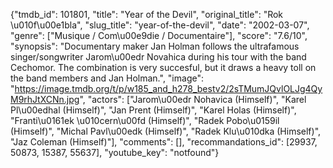 {"tmdb_id": 101801, "title": "Year of the Devil", "original_title": "Rok \u010f\u00e1bla", "slug_title": "year-of-the-devil", "date": "2002-03-07", "genre": ["Musique / Com\u00e9die / Documentaire"], "score": "7.6/10", "synopsis": "Documentary maker Jan Holman follows the ultrafamous singer/songwriter Jarom\u00edr Novahica during his tour with the band Cechomor. The combination is very succesful, but it draws a heavy toll on the band members and Jan Holman.", "image": "https://image.tmdb.org/t/p/w185_and_h278_bestv2/2sTMumJQvlOLJg4QyM9rhJtXCNn.jpg", "actors": ["Jarom\u00edr Nohavica (Himself)", "Karel Pl\u00edhal (Himself)", "Jan Prent (Himself)", "Karel Holas (Himself)", "Franti\u0161ek \u010cern\u00fd (Himself)", "Radek Pobo\u0159il (Himself)", "Michal Pavl\u00edk (Himself)", "Radek Klu\u010dka (Himself)", "Jaz Coleman (Himself)"], "comments": [], "recommandations_id": [29937, 50873, 15387, 55637], "youtube_key": "notfound"}
